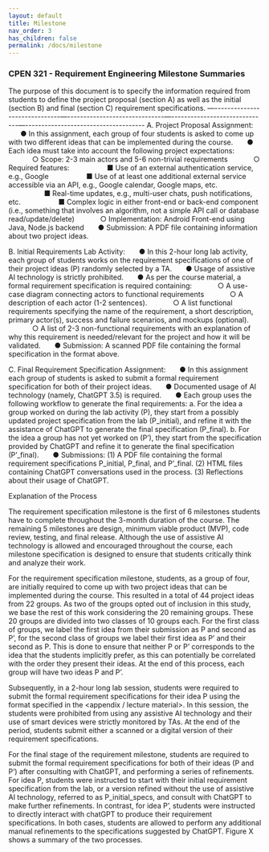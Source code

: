 ```yaml
---
layout: default
title: Milestone
nav_order: 3
has_children: false
permalink: /docs/milestone
---
```


### CPEN 321 - Requirement Engineering Milestone Summaries

The purpose of this document is to specify the information required from students to define the project proposal (section A) as well as the initial (section B) and final (section C) requirement specifications. 
—------------------------------—------------------------------—------------------------------—-------------------------------------
A.	Project Proposal Assignment: 
&nbsp;&nbsp;&nbsp;&nbsp;&nbsp;&nbsp;●	In this assignment, each group of four students is asked to come up with two different ideas that can be implemented during the course.
&nbsp;&nbsp;&nbsp;&nbsp;&nbsp;&nbsp;●	Each idea must take into account the following project expectations:
&nbsp;&nbsp;&nbsp;&nbsp;&nbsp;&nbsp;&nbsp;&nbsp;&nbsp;&nbsp;&nbsp;&nbsp;○	Scope:  2-3 main actors and 5-6 non-trivial requirements
&nbsp;&nbsp;&nbsp;&nbsp;&nbsp;&nbsp;&nbsp;&nbsp;&nbsp;&nbsp;&nbsp;&nbsp;○	Required features:
&nbsp;&nbsp;&nbsp;&nbsp;&nbsp;&nbsp;&nbsp;&nbsp;&nbsp;&nbsp;&nbsp;&nbsp;&nbsp;&nbsp;&nbsp;&nbsp;&nbsp;&nbsp;■	Use of an external authentication service, e.g., Google
&nbsp;&nbsp;&nbsp;&nbsp;&nbsp;&nbsp;&nbsp;&nbsp;&nbsp;&nbsp;&nbsp;&nbsp;&nbsp;&nbsp;&nbsp;&nbsp;&nbsp;&nbsp;■	Use of at least one additional external service accessible via an API, e.g., Google calendar, Google maps, etc. 
&nbsp;&nbsp;&nbsp;&nbsp;&nbsp;&nbsp;&nbsp;&nbsp;&nbsp;&nbsp;&nbsp;&nbsp;&nbsp;&nbsp;&nbsp;&nbsp;&nbsp;&nbsp;■	Real-time updates, e.g., multi-user chats, push notifications, etc.
&nbsp;&nbsp;&nbsp;&nbsp;&nbsp;&nbsp;&nbsp;&nbsp;&nbsp;&nbsp;&nbsp;&nbsp;&nbsp;&nbsp;&nbsp;&nbsp;&nbsp;&nbsp;■	Complex logic in either front-end or back-end component (i.e., something that involves an algorithm, not a simple API call or database read/update/delete)
&nbsp;&nbsp;&nbsp;&nbsp;&nbsp;&nbsp;&nbsp;&nbsp;&nbsp;&nbsp;&nbsp;&nbsp;○	Implementation: Android Front-end using Java, Node.js backend
&nbsp;&nbsp;&nbsp;&nbsp;&nbsp;&nbsp;●	Submission: A PDF file containing information about two project ideas.

B.	Initial Requirements Lab Activity:
&nbsp;&nbsp;&nbsp;&nbsp;&nbsp;&nbsp;●	In this 2-hour long lab activity, each group of students works on the requirement specifications of one of their project ideas (P) randomly selected by a TA. 
&nbsp;&nbsp;&nbsp;&nbsp;&nbsp;&nbsp;●	Usage of assistive AI technology is strictly prohibited.
&nbsp;&nbsp;&nbsp;&nbsp;&nbsp;&nbsp;●	As per the course material, a formal requirement specification is required containing: 
&nbsp;&nbsp;&nbsp;&nbsp;&nbsp;&nbsp;&nbsp;&nbsp;&nbsp;&nbsp;&nbsp;&nbsp;○	A use-case diagram connecting actors to functional requirements
&nbsp;&nbsp;&nbsp;&nbsp;&nbsp;&nbsp;&nbsp;&nbsp;&nbsp;&nbsp;&nbsp;&nbsp;○	A description of each actor (1-2 sentences). 
&nbsp;&nbsp;&nbsp;&nbsp;&nbsp;&nbsp;&nbsp;&nbsp;&nbsp;&nbsp;&nbsp;&nbsp;○	A list functional requirements specifying the name of the requirement, a short description, primary actor(s), success and failure scenarios, and mockups (optional).
&nbsp;&nbsp;&nbsp;&nbsp;&nbsp;&nbsp;&nbsp;&nbsp;&nbsp;&nbsp;&nbsp;&nbsp;○	A list of 2-3 non-functional requirements with an explanation of why this requirement is needed/relevant for the project and how it will be validated.
&nbsp;&nbsp;&nbsp;&nbsp;&nbsp;&nbsp;●	Submission: A scanned PDF file containing the formal specification in the format above.

C.	Final Requirement Specification Assignment:
&nbsp;&nbsp;&nbsp;&nbsp;&nbsp;&nbsp;●	In this assignment each group of students is asked to submit a formal requirement specification for both of their project ideas.
&nbsp;&nbsp;&nbsp;&nbsp;&nbsp;&nbsp;●	Documented usage of AI technology (namely, ChatGPT 3.5)  is required.
&nbsp;&nbsp;&nbsp;&nbsp;&nbsp;&nbsp;●	Each group uses the following workflow to generate the final requirements:
a.	For the idea a group worked on during the lab activity (P), they start from a possibly updated project specification from the lab (P_initial), and refine it with the assistance of ChatGPT to generate the final specification (P_final). 
b.	For the idea a group has not yet worked on (P’),  they start from the specification provided by ChatGPT and refine it to generate the final specification (P’_final).
&nbsp;&nbsp;&nbsp;&nbsp;&nbsp;&nbsp;●	Submissions: (1) A PDF file containing the formal requirement specifications P_initial, P_final, and P’_final. (2) HTML files containing ChatGPT conversations used in the process. (3) Reflections about their usage of ChatGPT.


Explanation of the Process

The requirement specification milestone is the first of 6 milestones students have to complete throughout the 3-month duration of the course. The remaining 5 milestones are design, minimum viable product (MVP), code review, testing, and final release. Although the use of assistive AI technology is allowed and encouraged throughout the course, each milestone specification is designed to ensure that students critically think and analyze their work.

For the requirement specification milestone, students, as a group of four, are initially required to come up with two project ideas that can be implemented during the course. This resulted in a total of 44 project ideas from 22 groups. As two of the groups opted out of inclusion in this study, we base the rest of this work considering the 20 remaining groups. These 20 groups are divided into two classes of 10 groups each. For the first class of groups, we label the first idea from their submission as P and second as P’, for the second class of groups we label their first idea as P’ and their second as P. This is done to ensure that neither P or P’ corresponds to the idea that the students implicitly prefer, as this can potentially be correlated with the order they present their ideas. At the end of this process, each group will have two ideas P and P’.

Subsequently, in a 2-hour long lab session, students were required to submit the formal requirement specifications for their idea P using the format specified in the <appendix / lecture material>. In this session, the students were prohibited from using any assistive AI technology and their use of smart devices were strictly monitored by TAs. At the end of the period, students submit either a scanned or a digital version of their requirement specifications. 

For the final stage of the requirement milestone, students are required to submit the formal requirement specifications for both of their ideas (P and P’) after consulting with ChatGPT, and performing a series of refinements. For idea P, students were instructed to start with their initial requirement specification from the lab, or a version refined without the use of assistive AI technology, referred to as P_initial_specs, and consult with ChatGPT to make further refinements. In contrast, for idea P’, students were instructed to directly interact with chatGPT to produce their requirement specifications. In both cases, students are allowed to perform any additional manual refinements to the specifications suggested  by ChatGPT. Figure X shows a summary of the two processes.
